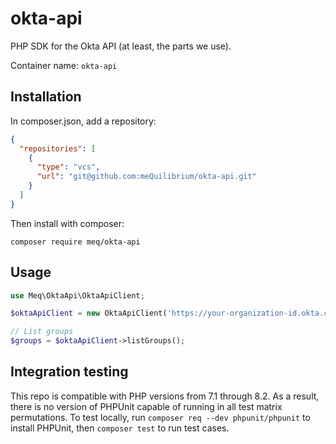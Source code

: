 # okta-api

PHP SDK for the Okta API (at least, the parts we use).

Container name: `okta-api`

## Installation

In composer.json, add a repository:
```json
{
  "repositories": [
    {
      "type": "vcs",
      "url": "git@github.com:meQuilibrium/okta-api.git"
    }
  ]
}
```

Then install with composer:

```shell
composer require meq/okta-api
```

## Usage

```php
use Meq\OktaApi\OktaApiClient;

$oktaApiClient = new OktaApiClient('https://your-organization-id.okta.com', $apiToken);

// List groups
$groups = $oktaApiClient->listGroups();
```

## Integration testing

This repo is compatible with PHP versions from 7.1 through 8.2.
As a result, there is no version of PHPUnit capable of running in all test matrix permutations.
To test locally, run `composer req --dev phpunit/phpunit` to install PHPUnit, then `composer test` to run test cases.

